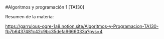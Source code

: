 #Algoritmos y programación 1 [TA130]

Resumen de la materia:


https://garrulous-ogre-1a8.notion.site/Algoritmos-y-Programacion-TA130-fb7b6437481c42c9bc35defa9666033a?pvs=4
